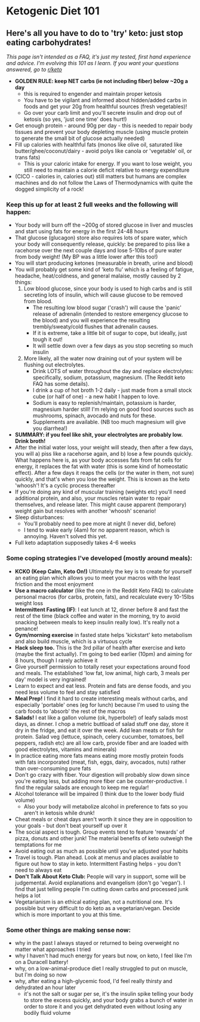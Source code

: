 # Ketogenic Diet 101

## Here's all you have to do to 'try' keto: just stop eating carbohydrates! 

*This page isn't intended as a FAQ, it's just my tested, first hand experience and advice. I'm evolving this 101 as I learn. If you want your questions answered, go to [r/keto](http://www.reddit/com/r/keto)*

* __GOLDEN RULE: keep NET carbs (ie not including fiber) below ~20g a day__ 
    * this is required to engender and maintain proper ketosis
    * You have to be vigilant and informed about hidden/added carbs in foods and get your 20g from healthful sources (fresh vegetables)! 
    * Go over your carb limit and you'll secrete insulin and drop out of ketosis (so yes, 'just one time' does hurt!)
* Get enough protein - around 90g per day - this is needed to repair body tissues and prevent your body depleting muscle (using muscle protein to generate the small bit of glucose actually needed)
* Fill up calories with healthful fats (monos like olive oil, saturated like butter/ghee/coconut/dairy - avoid polys like canola or 'vegetable' oil, or trans fats)
    * This is your caloric intake for energy. If you want to lose weight, you still need to maintain a calorie deficit relative to energy expenditure 
* (CICO - calories in, calories out) still matters but humans are complex machines and do not follow the Laws of Thermodynamics with quite the dogged simplicity of a rock!

### Keep this up for at least 2 full weeks and the following will happen:
* Your body will burn off the ~200g of stored glucose in liver and muscles and start using fats for energy in the first 24-48 hours
* That glucose (glucagon) store also requires lots of spare water, which your body will consequently release, quickly: be prepared to piss like a racehorse over the next couple days and lose 5-10lbs of pure water from body weight! (My BP was a little lower after this too!)
* You will start producing ketones (measurable in breath, urine and blood)
* You will probably get some kind of 'keto flu' which is a feeling of fatigue, headache, heat/coldness, and general malaise, mostly caused by 2 things:
    1. Low blood glucose, since your body is used to high carbs and is still secreting lots of insulin, which will cause glucose to be removed from blood. 
        - The resulting low blood sugar ('crash') will cause the 'panic' release of adrenalin (intended to restore emergency glucose to the blood) and you will experience the resulting trembly/sweaty/cold flushes that adrenalin causes. 
        - If it is extreme, take a little bit of sugar to cope, but ideally, just tough it out! 
        - It will settle down over a few days as you stop secreting so much insulin
    2. More likely, all the water now draining out of your system will be flushing out electrolytes. 
        - Drink LOTS of water throughout the day and replace electrolytes: specifically, sodium, potassium, magnesium. (The Reddit keto FAQ has some details).
        - I drink a cup of hot broth 1-2 daily - just made from a small stock cube (or half of one) - a new habit I happen to love. 
        - Sodium is easy to replenish/maintain, potassium is harder, magnesium harder still!  I'm relying on good food sources such as mushrooms, spinach, avocado and nuts for these. 
        - Supplements are available. (NB too much magnesium will give you diarrhea!)
* __SUMMARY: if you feel like shit, your electrolytes are probably low. Drink broth!__
* After the initial water loss, your weight will steady, then after a few days, you will a) piss like a racehorse again, and b) lose a few pounds quickly. What happens here is, as your body accesses fats from fat cells for energy, it replaces the fat with water (this is some kind of homeostatic effect). After a few days it reaps the cells (or the water in them, not sure) quickly, and that's when you lose the weight. This is known as the keto 'whoosh'! It's a cyclic process thereafter
* If you're doing any kind of muscular training (weights etc) you'll need additional protein, and also, your muscles retain water to repair themselves, and release later. This might cause apparent (temporary) weight gain but resolves with another 'whoosh' scenario!
* Sleep disturbances: 
    * You'll probably need to pee more at night (I never did, before)
    * I tend to wake early (4am) for no apparent reason, which is annoying. Haven't solved this yet.
* Full keto adaptation supposedly takes 4-6 weeks

### Some coping strategies I've developed (mostly around meals):
* **KCKO (Keep Calm, Keto On!)** Ultimately the key is to create for yourself an eating plan which allows you to meet your macros with the least friction and the most enjoyment
* **Use a macro calculator** (like the one in the Reddit Keto FAQ) to calculate personal macros (for carbs, protein, fats), and recalculate every 10-15lbs weight loss
* **Intermittent Fasting (IF)**: I eat lunch at 12, dinner before 8 and fast the rest of the time (black coffee and water in the morning, try to avoid snacking between meals to keep insulin really low). It's really not a penance!
* **Gym/morning exercise** in fasted state helps 'kickstart' keto metabolism and also build muscle, which is a virtuous cycle
* **Hack sleep too.** This is the 3rd pillar of health after exercise and keto (maybe the first actually). I'm going to bed earlier (10pm) and aiming for 8 hours, though I rarely achieve it
* Give yourself permission to totally reset your expectations around food and meals. The established 'low fat, low animal, high carb, 3 meals per day' model is very ingrained!
* Learn to expect and eat less. Protein and fats are dense foods, and you need less volume to feel and stay satisfied
* **Meal Prep!** I find it hard to create interesting meals without carbs, and especially 'portable' ones (eg for lunch) because I'm used to using the carb foods to 'absorb' the rest of the macros
* **Salads!** I eat like a gallon volume (ok, hyperbole!) of leafy salads most days, as dinner. I chop a metric buttload of salad stuff one day, store it dry in the fridge, and eat it over the week. Add lean meats or fish for protein. Salad veg (lettuce, spinach, celery cucumber, tomatoes, bell peppers, radish etc) are all low carb, provide fiber and are loaded with good electrolytes, vitamins and minerals)
* In practice eating more fats means eating more mostly protein foods with fats incorporated (meat, fish, eggs, dairy, avocados, nuts) rather than over-consuming pure fats
* Don't go crazy with fiber. Your digestion will probably slow down since you're eating less, but adding more fiber can be counter-productive. I find the regular salads are enough to keep me regular!
* Alcohol tolerance will be impaired (I think due to the lower body fluid volume)
    * Also your body will metabolize alcohol in preference to fats so you aren't in ketosis while drunk!
* Cheat meals or cheat days aren't worth it since they are in opposition to your goals - but don't beat yourself up over it
* The social aspect is tough. Group events tend to feature 'rewards' of pizza, donuts and other junk! The material benefits of keto outweigh the temptations for me
* Avoid eating out as much as possible until you've adjusted your habits
* Travel is tough. Plan ahead. Look at menus and places available to figure out how to stay in keto. Intermittent Fasting helps - you don't need to always eat
* **Don't Talk About Keto Club:** People will vary in support, some will be judgemental. Avoid explanations and evangelism (don't go 'vegan'). I find that just telling people I'm cutting down carbs and processed junk helps a lot
* Vegetarianism is an ethical eating plan, not a nutritional one. It's possible but very difficult to do keto as a vegetarian/vegan. Decide which is more important to you at this time.

### Some other things are making sense now:
* why in the past I always stayed or returned to being overweight no matter what approaches I tried
* why I haven't had much energy for years but now, on keto, I feel like I'm on a Duracell battery!
* why, on a low-animal-produce diet I really struggled to put on muscle, but I'm doing so now
* why, after eating a high-glycemic food, I'd feel really thirsty and dehydrated an hour later
    * it's not the salt or sugar per se, it's the insulin spike telling your body to store the excess quickly, and your body grabs a bunch of water in order to store it and you get dehydrated even without losing any bodily fluid volume

